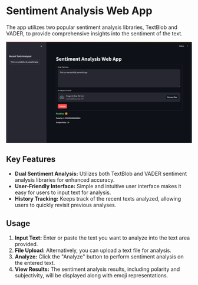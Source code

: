# Sentiment Analysis Web App

The app utilizes two popular sentiment analysis libraries, TextBlob and VADER, to provide comprehensive insights into the sentiment of the text.

![Sentiment Analysis Web App](screenshot.png)

## Key Features
- **Dual Sentiment Analysis:** Utilizes both TextBlob and VADER sentiment analysis libraries for enhanced accuracy.
- **User-Friendly Interface:** Simple and intuitive user interface makes it easy for users to input text for analysis.
- **History Tracking:** Keeps track of the recent texts analyzed, allowing users to quickly revisit previous analyses.

## Usage
1. **Input Text:** Enter or paste the text you want to analyze into the text area provided.
2. **File Upload:** Alternatively, you can upload a text file for analysis.
3. **Analyze:** Click the "Analyze" button to perform sentiment analysis on the entered text.
4. **View Results:** The sentiment analysis results, including polarity and subjectivity, will be displayed along with emoji representations.

